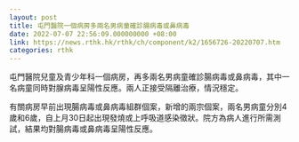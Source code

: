 ```yaml
---
layout: post
title: 屯門醫院一個病房多兩名男病童確診腸病毒或鼻病毒
date: 2022-07-07 22:56:09.000000000 +08:00
link: https://news.rthk.hk/rthk/ch/component/k2/1656726-20220707.htm
categories: rthk
---
```


屯門醫院兒童及青少年科一個病房，再多兩名男病童確診腸病毒或鼻病毒，其中一名病童同時對腺病毒呈陽性反應。兩人正接受隔離治療，情況穩定。

有關病房早前出現腸病毒或鼻病毒組群個案，新增的兩宗個案，兩名男病童分別4歲和6歲，自上月30日起出現發燒或上呼吸道感染徵狀。院方為病人進行所需測試，結果均對腸病毒或鼻病毒呈陽性反應。
